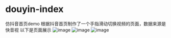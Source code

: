 # douyin-index
仿抖音首页demo
根据抖音首页制作了一个手指滑动切换视频的页面，数据来源是快音视
以下是页面展示
![image](https://github.com/HZJ0716/douyin-index/maste/imgs/1.png)
![image](https://github.com/HZJ0716/douyin-index/maste/imgs/2.png)
![image](https://github.com/HZJ0716/douyin-index/maste/imgs/3.png)
